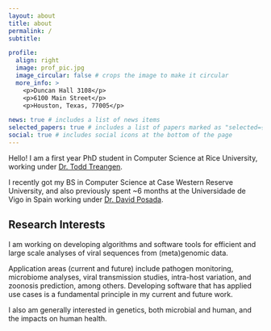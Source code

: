 ```yaml
---
layout: about
title: about
permalink: /
subtitle:

profile:
  align: right
  image: prof_pic.jpg
  image_circular: false # crops the image to make it circular
  more_info: >
    <p>Duncan Hall 3108</p>
    <p>6100 Main Street</p>
    <p>Houston, Texas, 77005</p>

news: true # includes a list of news items
selected_papers: true # includes a list of papers marked as "selected={true}"
social: true # includes social icons at the bottom of the page
---
```


Hello! I am a first year PhD student in Computer Science at Rice University, working under [Dr. Todd Treangen](treangenlab.com). 

I recently got my BS in Computer Science at Case Western Reserve University, and also previously spent ~6 months at the Universidade de Vigo in Spain working under [Dr. David Posada](posadalab.com). 

## Research Interests

I am working on developing algorithms and software tools for efficient and large scale analyses of viral sequences from (meta)genomic data. 

Application areas (current and future) include pathogen monitoring, microbiome analyses, viral transmission studies, intra-host variation, and zoonosis prediction, among others. Developing software that has applied use cases is a fundamental principle in my current and future work.

I also am generally interested in genetics, both microbial and human, and the impacts on human health. 

